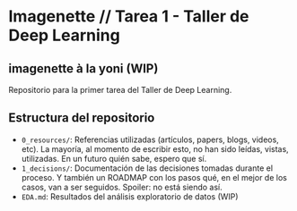 # Imagenette // Tarea 1 - Taller de Deep Learning

## imagenette à la yoni (WIP)

Repositorio para la primer tarea del Taller de Deep Learning. 

## Estructura del repositorio

- `0_resources/`: Referencias utilizadas (artículos, papers, blogs, videos, etc). La mayoría, al momento de escribir esto, no han sido leídas, vistas, utilizadas. En un futuro quién sabe, espero que sí.
- `1_decisions/`: Documentación de las decisiones tomadas durante el proceso. Y también un ROADMAP con los pasos qué, en el mejor de los casos, van a ser seguidos. Spoiler: no está siendo así. 
- `EDA.md`: Resultados del análisis exploratorio de datos (WIP)


